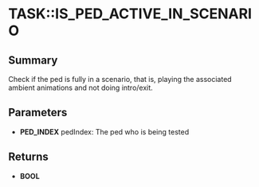 # TASK::IS_PED_ACTIVE_IN_SCENARIO

## Summary
Check if the ped is fully in a scenario, that is, playing the associated ambient animations and not doing intro/exit.

## Parameters
* **PED_INDEX** pedIndex: The ped who is being tested

## Returns
* **BOOL**